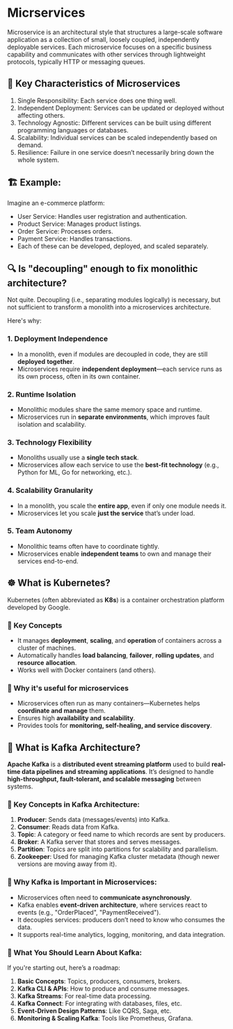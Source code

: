 # Micrservices

Microservice is an architectural style that structures a large-scale software
application as a collection of small, loosely coupled, independently deployable
services.
Each microservice focuses on a specific business capability and communicates with
other services through lightweight protocols, typically HTTP or messaging queues.

## 🧩 Key Characteristics of Microservices

1. Single Responsibility: Each service does one thing well.
1. Independent Deployment: Services can be updated or deployed without affecting others.
1. Technology Agnostic: Different services can be built using different programming
  languages or databases.
1. Scalability: Individual services can be scaled independently based on demand.
1. Resilience: Failure in one service doesn’t necessarily bring down the whole system.

## 🏗️ Example:

Imagine an e-commerce platform:

- User Service: Handles user registration and authentication.
- Product Service: Manages product listings.
- Order Service: Processes orders.
- Payment Service: Handles transactions.
- Each of these can be developed, deployed, and scaled separately.

## 🔍 Is "decoupling" enough to fix monolithic architecture?

Not quite.
Decoupling (i.e., separating modules logically) is necessary, but not sufficient to
transform a monolith into a microservices architecture.

Here's why:

### 1. Deployment Independence

- In a monolith, even if modules are decoupled in code, they are still **deployed**
  **together**.
- Microservices require **independent deployment**—each service runs as its own
  process, often in its own container.

### 2. Runtime Isolation

- Monolithic modules share the same memory space and runtime.
- Microservices run in **separate environments**, which improves fault isolation and
  scalability.

### 3. Technology Flexibility

- Monoliths usually use a **single tech stack**.
- Microservices allow each service to use the **best-fit technology** (e.g., Python
  for ML, Go for networking, etc.).

### 4. Scalability Granularity

- In a monolith, you scale the **entire app**, even if only one module needs it.
- Microservices let you scale **just the service** that’s under load.

### 5. Team Autonomy

- Monolithic teams often have to coordinate tightly.
- Microservices enable **independent teams** to own and manage their services end-to-end.

## ☸️ What is Kubernetes?

Kubernetes (often abbreviated as **K8s**) is a container orchestration platform developed
by Google.

### 🔧 Key Concepts

- It manages **deployment**, **scaling**, and **operation** of containers across a cluster
  of machines.
- Automatically handles **load balancing**, **failover**, **rolling updates**, and **resource**
  **allocation**.
- Works well with Docker containers (and others).

### 🧠 Why it's useful for microservices

- Microservices often run as many containers—Kubernetes helps **coordinate and manage** them.
- Ensures high **availability and scalability**.
- Provides tools for **monitoring, self-healing, and service discovery**.

## 🧭 What is Kafka Architecture?

**Apache Kafka** is a **distributed event streaming platform** used to build
**real-time data pipelines and streaming applications**.
It’s designed to handle **high-throughput, fault-tolerant, and scalable messaging**
between systems.

### 🔧 Key Concepts in Kafka Architecture:

1. **Producer**: Sends data (messages/events) into Kafka.
1. **Consumer**: Reads data from Kafka.
1. **Topic**: A category or feed name to which records are sent by producers.
1. **Broker**: A Kafka server that stores and serves messages.
1. **Partition**: Topics are split into partitions for scalability and parallelism.
1. **Zookeeper**: Used for managing Kafka cluster metadata (though newer versions are moving
  away from it).

### 🧠 Why Kafka is Important in Microservices:

- Microservices often need to **communicate asynchronously**.
- Kafka enables **event-driven architecture**, where services react to events (e.g.,
  "OrderPlaced", "PaymentReceived").
- It decouples services: producers don’t need to know who consumes the data.
- It supports real-time analytics, logging, monitoring, and data integration.

### 📘 What You Should Learn About Kafka:

If you're starting out, here’s a roadmap:

1. **Basic Concepts**: Topics, producers, consumers, brokers.
1. **Kafka CLI & APIs**: How to produce and consume messages.
1. **Kafka Streams**: For real-time data processing.
1. **Kafka Connect**: For integrating with databases, files, etc.
1. **Event-Driven Design Patterns**: Like CQRS, Saga, etc.
1. **Monitoring & Scaling Kafka**: Tools like Prometheus, Grafana.
